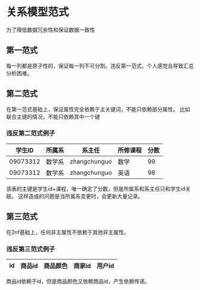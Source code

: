 # 关系模型范式
为了降低数据冗余性和保证数据一致性
## 第一范式
每一列都是原子性的，保证每一列不可分割。违反第一范式，个人感觉会导致汇总分析困难。
## 第二范式
在第一范式基础上，保证属性完全依赖于主关键词，不能只依赖部分属性。
比如联合主键的情况，不能只依赖其中一个键
### 违反第二范式例子
|学生ID	|所属系	|系主任	|所修课程	|分数|
| ------ | ------ | ------ | ------ | ------ |
| 09073312 | 数学系 | zhangchunguo | 数学 | 99 |
| 09073312 | 数学系 | zhangchunguo | 英语 | 98 |

该表的主键是学生id+课程，唯一确定了分数，但是所属系和系主任只和学生id关联。
这样造成的问题是当所属系变更时，会更新大量记录。
## 第三范式
在2nf基础上，任何非主属性不依赖于其他非主属性。
### 违反第三范式例子
|id	|商品id	|商品颜色	|商家id	|用户id|
| ------ | ------ | ------ | ------ | ------ |

商品id依赖于id，但是商品颜色又依赖商品id，产生依赖传递。
